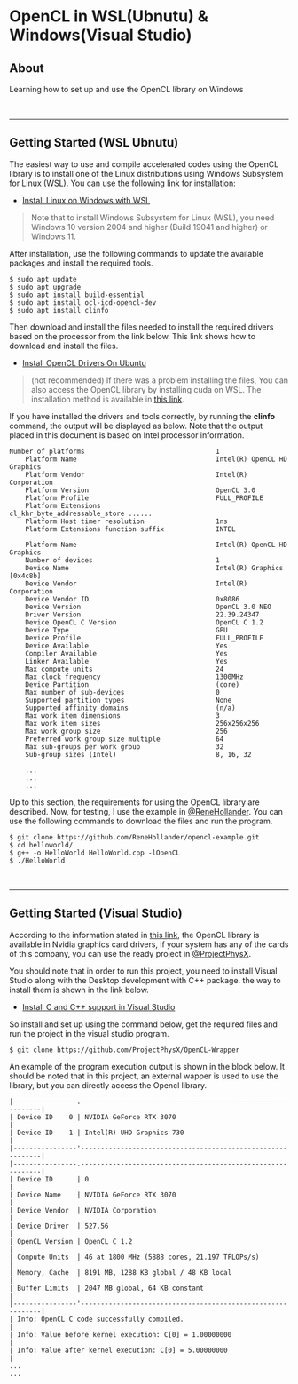 

# OpenCL in WSL(Ubnutu) & Windows(Visual Studio)

## About

Learning how to set up and use the OpenCL library on Windows 

<br/>

---

## Getting Started (WSL Ubnutu)

The easiest way to use and compile accelerated codes using the OpenCL library is to install one of the Linux distributions using Windows Subsystem for Linux (WSL). You can use the following link for installation:

+ [Install Linux on Windows with WSL](https://learn.microsoft.com/en-us/windows/wsl/install)


> Note that to install Windows Subsystem for Linux (WSL), you need Windows 10 version 2004 and higher (Build 19041 and higher) or Windows 11.

After installation, use the following commands to update the available packages and install the required tools.

```console
$ sudo apt update
$ sudo apt upgrade 
$ sudo apt install build-essential
$ sudo apt install ocl-icd-opencl-dev
$ sudo apt install clinfo
```


Then download and install the files needed to install the required drivers based on the processor from the link below. This link shows how to download and install the files.

+ [Install OpenCL Drivers On Ubuntu](https://support.zivid.com/en/latest/getting-started/software-installation/gpu/install-opencl-drivers-ubuntu.html)

> (not recommended) If there was a problem installing the files, You can also access the OpenCL library by installing cuda on WSL. The installation method is available in [this link](https://ubuntu.com/tutorials/enabling-gpu-acceleration-on-ubuntu-on-wsl2-with-the-nvidia-cuda-platform#1-overview).


If you have installed the drivers and tools correctly, by running the **clinfo** command, the output will be displayed as below. Note that the output placed in this document is based on Intel processor information.


```console
Number of platforms                                 1
    Platform Name                                   Intel(R) OpenCL HD Graphics
    Platform Vendor                                 Intel(R) Corporation
    Platform Version                                OpenCL 3.0
    Platform Profile                                FULL_PROFILE
    Platform Extensions                             cl_khr_byte_addressable_store ......    
    Platform Host timer resolution                  1ns
    Platform Extensions function suffix             INTEL

    Platform Name                                   Intel(R) OpenCL HD Graphics
    Number of devices                               1
    Device Name                                     Intel(R) Graphics [0x4c8b]
    Device Vendor                                   Intel(R) Corporation
    Device Vendor ID                                0x8086
    Device Version                                  OpenCL 3.0 NEO
    Driver Version                                  22.39.24347
    Device OpenCL C Version                         OpenCL C 1.2
    Device Type                                     GPU
    Device Profile                                  FULL_PROFILE
    Device Available                                Yes
    Compiler Available                              Yes
    Linker Available                                Yes
    Max compute units                               24
    Max clock frequency                             1300MHz
    Device Partition                                (core)
    Max number of sub-devices                       0
    Supported partition types                       None
    Supported affinity domains                      (n/a)
    Max work item dimensions                        3
    Max work item sizes                             256x256x256
    Max work group size                             256
    Preferred work group size multiple              64
    Max sub-groups per work group                   32
    Sub-group sizes (Intel)                         8, 16, 32

    ...
    ...
    ...
```


Up to this section, the requirements for using the OpenCL library are described. Now, for testing, I use the example in [@ReneHollander](https://github.com/ReneHollander/opencl-example). You can use the following commands to download the files and run the program.

```console
$ git clone https://github.com/ReneHollander/opencl-example.git
$ cd helloworld/
$ g++ -o HelloWorld HelloWorld.cpp -lOpenCL
$ ./HelloWorld
```

<br/>

---

## Getting Started (Visual Studio)

According to the information stated in [this link](https://stackoverflow.com/questions/56858213/how-to-create-nvidia-opencl-project), the OpenCL library is available in Nvidia graphics card drivers, if your system has any of the cards of this company, you can use the ready project in [@ProjectPhysX](https://github.com/ProjectPhysX/OpenCL-Wrapper). 


You should note that in order to run this project, you need to install Visual Studio along with the Desktop development with C++ package. the way to install them is shown in the link below.

+ [Install C and C++ support in Visual Studio](https://learn.microsoft.com/en-us/cpp/build/vscpp-step-0-installation?view=msvc-170)

So install and set up using the command below, get the required files and run the project in the visual studio program.


```console
$ git clone https://github.com/ProjectPhysX/OpenCL-Wrapper
```



An example of the program execution output is shown in the block below. It should be noted that in this project, an external wapper is used to use the library, but you can directly access the Opencl library.



```console
|----------------.------------------------------------------------------------|
| Device ID    0 | NVIDIA GeForce RTX 3070                                    |
| Device ID    1 | Intel(R) UHD Graphics 730                                  |
|----------------'------------------------------------------------------------|
|----------------.------------------------------------------------------------|
| Device ID      | 0                                                          |
| Device Name    | NVIDIA GeForce RTX 3070                                    |
| Device Vendor  | NVIDIA Corporation                                         |
| Device Driver  | 527.56                                                     |
| OpenCL Version | OpenCL C 1.2                                               |
| Compute Units  | 46 at 1800 MHz (5888 cores, 21.197 TFLOPs/s)               |
| Memory, Cache  | 8191 MB, 1288 KB global / 48 KB local                      |
| Buffer Limits  | 2047 MB global, 64 KB constant                             |
|----------------'------------------------------------------------------------|
| Info: OpenCL C code successfully compiled.                                  |
| Info: Value before kernel execution: C[0] = 1.00000000                      |
| Info: Value after kernel execution: C[0] = 5.00000000                       |
...
...
```






